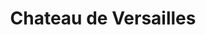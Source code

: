 ---
guid: "01745ed0dc74"
title: "Chateau de Versailles"
latlng: "48.804828, 2.120123"
youtubeId: "ND5h5PXvBhk" 
---